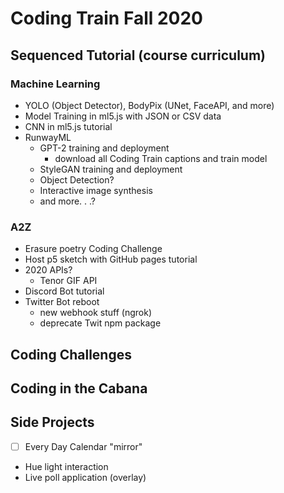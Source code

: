 # Coding Train Fall 2020

## Sequenced Tutorial (course curriculum)

### Machine Learning
* YOLO (Object Detector), BodyPix (UNet, FaceAPI, and more)
* Model Training in ml5.js with JSON or CSV data
* CNN in ml5.js tutorial
* RunwayML
   * GPT-2 training and deployment
      * download all Coding Train captions and train model
   * StyleGAN training and deployment
   * Object Detection?
   * Interactive image synthesis
   * and more. . .?

### A2Z
* Erasure poetry Coding Challenge
* Host p5 sketch with GitHub pages tutorial
* 2020 APIs?
  * Tenor GIF API 
* Discord Bot tutorial
* Twitter Bot reboot
  * new webhook stuff (ngrok)
  * deprecate Twit npm package

## Coding Challenges

## Coding in the Cabana

## Side Projects
* [ ] Every Day Calendar "mirror"
* Hue light interaction
* Live poll application (overlay)
